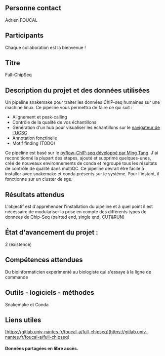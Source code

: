 ## Personne contact
Adrien FOUCAL

## Participants
Chaque collaboration est la bienvenue !

## Titre
Full-ChipSeq

## Description du projet et des données utilisées
Un pipeline snakemake pour traiter les données ChIP-seq humaines sur une machine linux.
Ce pipeline vous permettra de faire ce qui suit :

- Alignement et peak-calling
- Contrôle de la qualité de vos échantillons
- Génération d'un hub pour visualiser les échantillons sur le [navigateur de l'UCSC](https://genome.ucsc.edu/)
- Annotation fonctinelle
- Motif finding (TODO)

Ce pipeline est basé sur le [pyflow-ChIP-seq développé par Ming Tang](https://github.com/crazyhottommy/pyflow-ChIPseq). J'ai reconditionné la plupart des étapes, ajouté et supprimé quelques-unes, créé de nouveaux environnements de conda et regroupé tous les résultats de contrôle de qualité dans multiQC.
Ce pipeline devrait être facile à installer avec snakemake et conda présents sur le système. Pour l'instant, il fonctionne sur un cluster de sge.

## Résultats attendus
L'objectif est d'apprehender l'installation du pipeline et à quel point il est nécéssaire de modulariser la prise en compte des différents types de données de Chip-Seq (pairted end, single end, CUT&RUN)

## État d'avancement du projet : 
2 (existence)

## Compétences attendues
Du bioinformaticien expérimenté au biologiste qui s'essaye à la ligne de commande


## Outils - logiciels - méthodes
Snakemake et Conda

## Liens utiles
[https://gitlab.univ-nantes.fr/foucal-a/full-chipseq](https://gitlab.univ-nantes.fr/foucal-a/full-chipseq)

#### Données partagées en libre accès.
